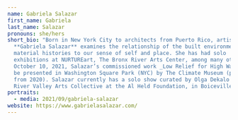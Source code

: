 ```yaml
---
name: Gabriela Salazar
first_name: Gabriela
last_name: Salazar
pronouns: she/hers
short_bio: "Born in New York City to architects from Puerto Rico, artist
  **Gabriela Salazar** examines the relationship of the built environment and
  material histories to our sense of self and place. She has had solo
  exhibitions at NURTUREart, The Bronx River Arts Center, among many others. On
  October 10, 2021, Salazar’s commissioned work _Low Relief for High Water_ will
  be presented in Washington Square Park (NYC) by The Climate Museum (postponed
  from 2020). Salazar currently has a solo show curated by Olga Dekalo with
  River Valley Arts Collective at the Al Held Foundation, in Boiceville, NY. "
portraits:
  - media: 2021/09/gabriela-salazar
website: https://www.gabrielasalazar.com/
---
```

